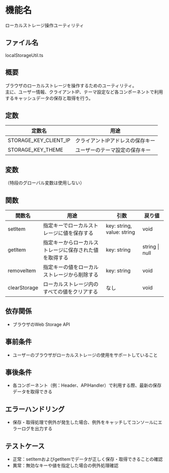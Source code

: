 # 機能名
ローカルストレージ操作ユーティリティ

## ファイル名
localStorageUtil.ts

## 概要
ブラウザのローカルストレージを操作するためのユーティリティ。  
主に、ユーザー情報、クライアントIP、テーマ設定など各コンポーネントで利用するキャッシュデータの保存と取得を行う。

## 定数
| 定数名                | 用途                                    |
| --------------------- | --------------------------------------- |
| STORAGE_KEY_CLIENT_IP | クライアントIPアドレスの保存キー         |
| STORAGE_KEY_THEME     | ユーザーのテーマ設定の保存キー           |

## 変数
（特段のグローバル変数は使用しない）

## 関数
| 関数名       | 用途                                                         | 引数                             | 戻り値           |
| ------------ | ------------------------------------------------------------ | -------------------------------- | ---------------- |
| setItem      | 指定キーでローカルストレージに値を保存する                     | key: string, value: string       | void             |
| getItem      | 指定キーからローカルストレージに保存された値を取得する             | key: string                      | string \| null   |
| removeItem   | 指定キーの値をローカルストレージから削除する                     | key: string                      | void             |
| clearStorage | ローカルストレージ内のすべての値をクリアする                     | なし                             | void             |

## 依存関係
- ブラウザのWeb Storage API

## 事前条件
- ユーザーのブラウザがローカルストレージの使用をサポートしていること

## 事後条件
- 各コンポーネント（例：Header、APIHandler）で利用する際、最新の保存データを取得できる

## エラーハンドリング
- 保存・取得処理で例外が発生した場合、例外をキャッチしてコンソールにエラーログを出力する

## テストケース
- 正常：setItemおよびgetItemでデータが正しく保存・取得できることの確認
- 異常：無効なキーや値を指定した場合の例外処理確認